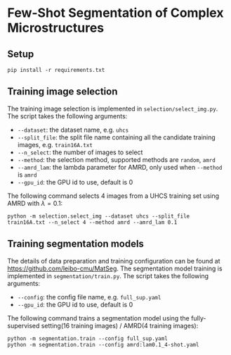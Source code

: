 # Few-Shot Segmentation of Complex Microstructures

## Setup
```shell
pip install -r requirements.txt
```

## Training image selection
The training image selection is implemented in `selection/select_img.py`. The script takes the following arguments:
- `--dataset`: the dataset name, e.g. `uhcs`
- `--split_file`: the split file name containing all the candidate training images, e.g. `train16A.txt`
- `--n_select`: the number of images to select
- `--method`: the selection method, supported methods are `random`, `amrd`
- `--amrd_lam`: the lambda parameter for AMRD, only used when `--method` is `amrd`
- `--gpu_id`: the GPU id to use, default is 0

The following command selects 4 images from a UHCS training set using AMRD with $\lambda = 0.1$:
```shell
python -m selection.select_img --dataset uhcs --split_file train16A.txt --n_select 4 --method amrd --amrd_lam 0.1
```

## Training segmentation models
The details of data preparation and training configuration can be found at https://github.com/leibo-cmu/MatSeg. 
The segmentation model training is implemented in `segmentation/train.py`. The script takes the following arguments:
- `--config`: the config file name, e.g. `full_sup.yaml`
- `--gpu_id`: the GPU id to use, default is 0

The following command trains a segmentation model using the fully-supervised setting(16 training images) / AMRD(4 training images):
```shell
python -m segmentation.train --config full_sup.yaml
python -m segmentation.train --config amrd:lam0.1_4-shot.yaml
```